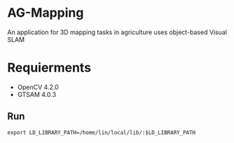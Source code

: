 # AG-Mapping
An application for 3D mapping tasks in agriculture uses object-based Visual SLAM 

# Requierments

- OpenCV 4.2.0
- GTSAM 4.0.3

## Run
```
export LD_LIBRARY_PATH=/home/lin/local/lib/:$LD_LIBRARY_PATH
```
